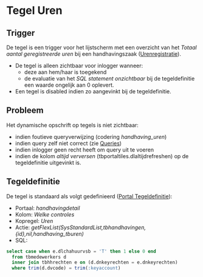 # Tegel Uren

## Trigger

De tegel is een trigger voor het lijstscherm met een overzicht van het *Totaal aantal geregistreerde uren* bij een handhavingszaak ([Urenregistratie](/probleemoplossing/module_overstijgende_schermen/urenregistratie/README.md)).

  - De tegel is alleen zichtbaar voor inlogger wanneer:
    - deze aan hem/haar is toegekend
    - de evaluatie van het *SQL statement onzichtbaar* bij de tegeldefinitie een waarde ongelijk aan 0 oplevert.
  - Een tegel is disabled indien zo aangevinkt bij de tegeldefinitie.

## Probleem

Het dynamische opschrift op tegels is niet zichtbaar:

  - indien foutieve queryverwijzing (codering *handhaving_uren*)
  - indien query zelf niet correct (zie [Queries](/instellen_inrichten/queries.md))
  - indien inlogger geen recht heeft om query uit te voeren
  - indien de kolom *altijd verversen* (tbportaltiles.dlaltijdrefreshen) op de tegeldefinitie uitgevinkt is.

## Tegeldefinitie

De tegel is standaard als volgt gedefinieerd ([Portal Tegeldefinitie](/instellen_inrichten/portaldefinitie/portal_tegel.md)):

  - Portaal: *handhavingdetail*
  - Kolom: *Welke controles*
  - Kopregel: *Uren*
  - Actie: *getFlexList(SysStandardList,tbhandhavingen,{id},nil,handhaving_tburen)*
  - SQL:
```sql
select case when e.dlchahuurvsb = 'T' then 1 else 0 end
  from tbmedewerkers d
  inner join tbhhrechten e on (d.dnkeyrechten = e.dnkeyrechten)
  where trim(d.dvcode) = trim(:keyaccount)
```

